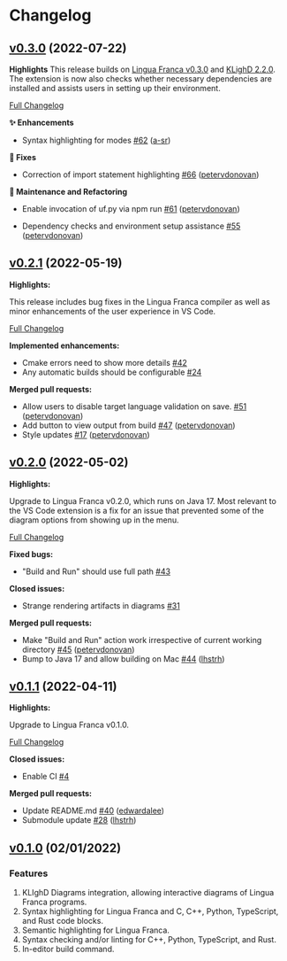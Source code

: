 # Changelog
 
## [v0.3.0](https://github.com/lf-lang/vscode-lingua-franca/tree/v0.3.0) (2022-07-22)

**Highlights** This release builds on [Lingua Franca v0.3.0](https://github.com/lf-lang/lingua-franca/releases/tag/v0.3.0) and [KLighD 2.2.0](https://github.com/kieler/KLighD/releases/tag/release-2022-07-2.2.0). The extension is now also checks whether necessary dependencies are installed and assists users in setting up their environment.

[Full Changelog](https://github.com/lf-lang/vscode-lingua-franca/compare/v0.2.1...v0.3.0)

**✨ Enhancements**

- Syntax highlighting for modes [\#62](https://github.com/lf-lang/vscode-lingua-franca/pull/62) ([a-sr](https://github.com/a-sr))

**🔧 Fixes**

- Correction of import statement highlighting [\#66](https://github.com/lf-lang/vscode-lingua-franca/pull/66) ([petervdonovan](https://github.com/petervdonovan))

**🚧 Maintenance and Refactoring**

- Enable invocation of uf.py via npm run [\#61](https://github.com/lf-lang/vscode-lingua-franca/pull/61) ([petervdonovan](https://github.com/petervdonovan))

- Dependency checks and environment setup assistance [\#55](https://github.com/lf-lang/vscode-lingua-franca/pull/55) ([petervdonovan](https://github.com/petervdonovan))

 
## [v0.2.1](https://github.com/lf-lang/vscode-lingua-franca/tree/v0.2.1) (2022-05-19)

**Highlights:**

This release includes bug fixes in the Lingua Franca compiler as well as minor enhancements of the user experience in VS Code.

[Full Changelog](https://github.com/lf-lang/vscode-lingua-franca/compare/v0.2.0...v0.2.1)

**Implemented enhancements:**

- Cmake errors need to show more details [\#42](https://github.com/lf-lang/vscode-lingua-franca/issues/42)
- Any automatic builds should be configurable [\#24](https://github.com/lf-lang/vscode-lingua-franca/issues/24)

**Merged pull requests:**

- Allow users to disable target language validation on save. [\#51](https://github.com/lf-lang/vscode-lingua-franca/pull/51) ([petervdonovan](https://github.com/petervdonovan))
- Add button to view output from build [\#47](https://github.com/lf-lang/vscode-lingua-franca/pull/47) ([petervdonovan](https://github.com/petervdonovan))
- Style updates [\#17](https://github.com/lf-lang/vscode-lingua-franca/pull/17) ([petervdonovan](https://github.com/petervdonovan))
 
## [v0.2.0](https://github.com/lf-lang/vscode-lingua-franca/tree/v0.2.0) (2022-05-02)

**Highlights:**

Upgrade to Lingua Franca v0.2.0, which runs on Java 17. Most relevant to the VS Code extension is a fix for an issue that prevented some of the diagram options from showing up in the menu.

[Full Changelog](https://github.com/lf-lang/vscode-lingua-franca/compare/v0.1.1...v0.2.0)

**Fixed bugs:**

- "Build and Run" should use full path [\#43](https://github.com/lf-lang/vscode-lingua-franca/issues/43)

**Closed issues:**

- Strange rendering artifacts in diagrams [\#31](https://github.com/lf-lang/vscode-lingua-franca/issues/31)

**Merged pull requests:**

- Make "Build and Run" action work irrespective of current working directory [\#45](https://github.com/lf-lang/vscode-lingua-franca/pull/45) ([petervdonovan](https://github.com/petervdonovan))
- Bump to Java 17 and allow building on Mac [\#44](https://github.com/lf-lang/vscode-lingua-franca/pull/44) ([lhstrh](https://github.com/lhstrh))
 
## [v0.1.1](https://github.com/lf-lang/vscode-lingua-franca/tree/v0.1.1) (2022-04-11)

**Highlights:**

Upgrade to Lingua Franca v0.1.0.

[Full Changelog](https://github.com/lf-lang/vscode-lingua-franca/compare/v0.1.0...v0.1.1)

**Closed issues:**

- Enable CI [\#4](https://github.com/lf-lang/vscode-lingua-franca/issues/4)

**Merged pull requests:**

- Update README.md [\#40](https://github.com/lf-lang/vscode-lingua-franca/pull/40) ([edwardalee](https://github.com/edwardalee))
- Submodule update [\#28](https://github.com/lf-lang/vscode-lingua-franca/pull/28) ([lhstrh](https://github.com/lhstrh))

## [v0.1.0](https://github.com/lf-lang/vscode-lingua-franca/tree/v0.1.0) (02/01/2022)

### Features
1. KLIghD Diagrams integration, allowing interactive diagrams of Lingua Franca programs.
1. Syntax highlighting for Lingua Franca and C, C++, Python, TypeScript, and Rust code blocks.
1. Semantic highlighting for Lingua Franca.
1. Syntax checking and/or linting for C++, Python, TypeScript, and Rust.
1. In-editor build command.
